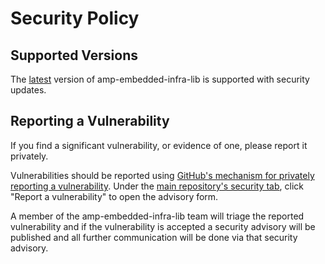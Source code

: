 # Security Policy

## Supported Versions

The [latest](https://github.com/philips-software/amp-embedded-infra-lib/releases/latest) version of
amp-embedded-infra-lib is supported with security updates.

## Reporting a Vulnerability

If you find a significant vulnerability, or evidence of one, please report it privately.

Vulnerabilities should be reported using [GitHub's mechanism for privately reporting a vulnerability](https://docs.github.com/en/code-security/security-advisories/guidance-on-reporting-and-writing/privately-reporting-a-security-vulnerability#privately-reporting-a-security-vulnerability). Under the
[main repository's security tab](https://github.com/philips-software/amp-embedded-infra-lib/security), click "Report a vulnerability" to open the advisory form.

A member of the amp-embedded-infra-lib team will triage the reported vulnerability and if the vulnerability is accepted a security advisory will be published and all further communication will be done via that security advisory.
